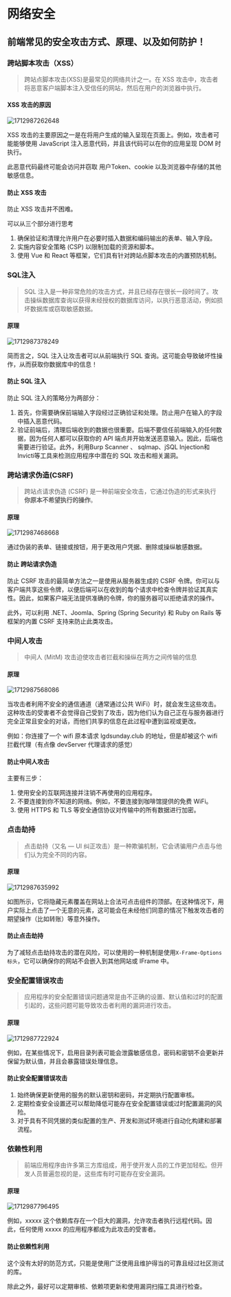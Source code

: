 # 网络安全

## 前端常见的安全攻击方式、原理、以及如何防护！

### 跨站脚本攻击（XSS）

> 跨站点脚本攻击(XSS)是最常见的网络共计之一。在 XSS 攻击中，攻击者将恶意客户端脚本注入受信任的网站，然后在用户的浏览器中执行。

#### XSS 攻击的原因

![1712987262648](C:\Users\Administrator\AppData\Roaming\Typora\typora-user-images\1712987262648.png)

XSS 攻击的主要原因之一是在将用户生成的输入呈现在页面上。例如，攻击者可能能够使用 JavaScript 注入恶意代码，并且该代码可以在你的应用呈现 DOM 时执行。

此恶意代码最终可能会访问并窃取 用户Token、cookie 以及浏览器中存储的其他敏感信息。

#### 防止 XSS 攻击

防止 XSS 攻击并不困难。

可以从三个部分进行思考

1. 确保验证和清理允许用户在必要时插入数据和编码输出的表单、输入字段。
2. 实施内容安全策略 (CSP) 以限制加载的资源和脚本。
3. 使用 Vue 和 React 等框架，它们具有针对跨站点脚本攻击的内置预防机制。

### SQL注入

> SQL 注入是一种非常危险的攻击方式，并且已经存在很长一段时间了。攻击操纵数据库查询以获得未经授权的数据库访问，以执行恶意活动，例如损坏数据库或窃取敏感数据。

#### 原理

![1712987378249](C:\Users\Administrator\AppData\Roaming\Typora\typora-user-images\1712987378249.png)

简而言之，SQL 注入让攻击者可以从前端执行 SQL 查询。这可能会导致破坏性操作，从而获取你数据库中的信息！

#### 防止 SQL 注入

防止 SQL 注入的策略分为两部分：

1. 首先，你需要确保前端输入字段经过正确验证和处理。防止用户在输入的字段中插入恶意代码。
2. 验证前端后，清理后端收到的数据也很重要。后端不要信任前端输入的任何数据，因为任何人都可以获取你的 API 端点并开始发送恶意输入。因此，后端也需要进行验证。此外，利用Burp Scanner 、 sqlmap、jSQL Injection和Invicti等工具来检测应用程序中潜在的 SQL 攻击和相关漏洞。

### 跨站请求伪造(CSRF)

> 跨站点请求伪造 (CSRF) 是一种前端安全攻击，它通过伪造的形式来执行 **你原本不希望执行的操作**。

#### 原理

![1712987468668](C:\Users\Administrator\AppData\Roaming\Typora\typora-user-images\1712987468668.png)

通过伪装的表单、链接或按钮，用于更改用户凭据、删除或操纵敏感数据。

#### 防止 跨站请求伪造

防止 CSRF 攻击的最简单方法之一是使用从服务器生成的 CSRF 令牌。你可以与客户端共享这些令牌，以便后端可以在收到的每个请求中检查令牌并验证其真实性。因此，如果客户端无法提供准确的令牌，你的服务器可以拒绝请求的操作。

此外，可以利用 .NET、Joomla、Spring (Spring Security) 和 Ruby on Rails 等框架的内置 CSRF 支持来防止此类攻击。

### 中间人攻击

> 中间人 (MitM) 攻击迫使攻击者拦截和操纵在两方之间传输的信息

#### 原理

![1712987568086](C:\Users\Administrator\AppData\Roaming\Typora\typora-user-images\1712987568086.png)

当攻击者利用不安全的通信通道（通常通过公共 WiFi）时，就会发生这些攻击。这种攻击的受害者不会觉得自己受到了攻击，因为他们认为自己正在与服务器进行完全正常且安全的对话，而他们共享的信息在此过程中遭到监视或更改。

例如：你连接了一个 wifi 原本请求 lgdsunday.club 的地址，但是却被这个 wifi 拦截代理（有点像 devServer 代理请求的感觉）

#### 防止中间人攻击

主要有三步：

1. 使用安全的互联网连接并注销不再使用的应用程序。
2. 不要连接到你不知道的网络。例如，不要连接到咖啡馆提供的免费 WiFi。
3. 使用 HTTPS 和 TLS 等安全通信协议对传输中的所有数据进行加密。

### 点击劫持

> 点击劫持（又名 — UI 纠正攻击）是一种欺骗机制，它会诱骗用户点击与他们认为完全不同的内容。

#### 原理

![1712987635992](C:\Users\Administrator\AppData\Roaming\Typora\typora-user-images\1712987635992.png)

如图所示，它将隐藏元素覆盖在网站上合法可点击组件的顶部。在这种情况下，用户实际上点击了一个无意的元素，这可能会在未经他们同意的情况下触发攻击者的期望操作（比如转账）等意外操作。

#### 防止点击劫持

为了减轻点击劫持攻击的潜在风险，可以使用的一种机制是使用`X-Frame-Options标头`，它可以确保你的网站不会嵌入到其他网站或 IFrame 中。

### 安全配置错误攻击

> 应用程序的安全配置错误问题通常是由不正确的设置、默认值和过时的配置引起的，这些问题可能导致攻击者利用的漏洞进行攻击。

#### 原理

![1712987722924](C:\Users\Administrator\AppData\Roaming\Typora\typora-user-images\1712987722924.png)

例如，在某些情况下，启用目录列表可能会泄露敏感信息，密码和密钥不会更新并保留为默认值，并且会暴露错误处理信息。

#### 防止安全配置错误攻击

1. 始终确保更新使用的服务的默认密钥和密码，并定期执行配置审核。
2. 定期检查安全设置还可以帮助降低可能存在安全配置错误或过时配置漏洞的风险。
3. 对于具有不同凭据的类似配置的生产、开发和测试环境进行自动化构建和部署流程。

### 依赖性利用

> 前端应用程序由许多第三方库组成，用于使开发人员的工作更加轻松。但开发人员普遍忽视的是，这些库有时可能存在安全漏洞。

#### 原理

![1712987796495](C:\Users\Administrator\AppData\Roaming\Typora\typora-user-images\1712987796495.png)

例如，xxxxx 这个依赖库存在一个巨大的漏洞，允许攻击者执行远程代码。因此，任何使用 xxxxx 的应用程序都成为此攻击的受害者。

#### 防止依赖性利用

这个没有太好的防范方式，只能是使用广泛使用且维护得当的可靠且经过社区测试的库。

除此之外，最好可以定期审核、依赖项更新和使用漏洞扫描工具进行检查。

